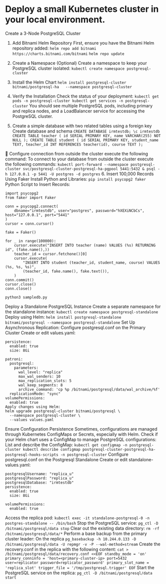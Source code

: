 # Deploy a small Kubernetes cluster in your local environment.
Create a 3-Node PostgreSQL Cluster
1. Add Bitnami Helm Repository
First, ensure you have the Bitnami Helm repository added:
`helm repo add bitnami https://charts.bitnami.com/bitnami`
`helm repo update`
2. Create a Namespace (Optional)
Create a namespace to keep your PostgreSQL cluster isolated:
`kubectl create namespace postgresql-cluster`
3. Install the Helm Chart
`helm install postgresql-cluster bitnami/postgresql-ha   --namespace postgresql-cluster`
 
4. Verify the Installation
Check the status of your deployment:
`kubectl get pods -n postgresql-cluster
kubectl get services -n postgresql-cluster`
You should see multiple PostgreSQL pods, including primary and replica nodes, and a LoadBalancer service for accessing the PostgreSQL cluster.
 
 
5. Create a simple database with two related tables using a foreign key
	Create database and schema
`CREATE DATABASE irmtestdb;
\c irmtestdb
CREATE TABLE teacher (
    id SERIAL PRIMARY KEY,
    name VARCHAR(255) NOT NULL
);
CREATE TABLE student (
    id SERIAL PRIMARY KEY,
	student_name TEXT,
    teacher_id INT REFERENCES teacher(id),
    course TEXT
);`

	Configure connection from outside the cluster execute the following command:
To connect to your database from outside the cluster execute the following commands:
`kubectl port-forward --namespace postgresql-cluster svc/postgresql-cluster-postgresql-ha-pgpool 5441:5432 &
psql -h 127.0.0.1 -p 5441 -U postgres -d postgres`
6. Insert 100,000 Records Using Faker
Install Python and Libraries:
`pip install psycopg2 faker`
Python Script to Insert Records:
```
import psycopg2
from faker import Faker

conn = psycopg2.connect(
    dbname="irmtestdb", user="postgres", password="hXEXiNCbCs", host="127.0.0.1", port="5441"
)
cursor = conn.cursor()

fake = Faker()

for _ in range(100000):
    cursor.execute("INSERT INTO teacher (name) VALUES (%s) RETURNING id", (fake.name(),))
    teacher_id = cursor.fetchone()[0]
    cursor.execute(
        "INSERT INTO student (teacher_id, student_name, course) VALUES (%s, %s, %s)",
        (teacher_id, fake.name(), fake.text()),
    )
conn.commit()
cursor.close()
conn.close()
```
`python3 sampledb.py`

Deploy a Standalone PostgreSQL Instance
Create a separate namespace for the standalone instance:
`kubectl create namespace postgresql-standalone`
Deploy using Helm:
`helm install postgresql-standalone bitnami/postgresql --namespace postgresql-standalone`
Set Up Asynchronous Replication:
Configure postgresql.conf on the Primary Cluster
Create or edit values.yaml:
```
persistence:
  enabled: true
  size: 8Gi

patroni:
  postgresql:
    parameters:
      wal_level: "replica"
      max_wal_senders: 10
      max_replication_slots: 5
      wal_keep_segments: 8
      archive_command: 'cp %p /bitnami/postgresql/data/wal_archive/%f'
  replicationMode: "sync"
volumePermissions:
  enabled: true
Apply changes using Helm:
helm upgrade postgresql-cluster bitnami/postgresql \
  --namespace postgresql-cluster \
  --values values.yaml
```

Ensure Configuration Persistence
Sometimes, configurations are managed through Kubernetes ConfigMaps or Secrets, especially with Helm. Check if your Helm chart uses a ConfigMap to manage PostgreSQL configurations:
List and describe the ConfigMap:
`kubectl get configmap -n postgresql-cluster
kubectl describe configmap postgresql-cluster-postgresql-ha-postgresql-hooks-scripts -n postgresql-cluster`
Configure postgresql.conf on the Postgresql Standalone
Create or edit standalone-values.yaml:
```
postgresqlUsername: "replica_u"
postgresqlPassword: "replica_u"
postgresqlDatabase: "irmtestdb"
persistence:
  enabled: true
  size: 8Gi
  
volumePermissions:
  enabled: true
```
Access the replica pod:
`kubectl exec -it standalone-postgresql-0 -n postgres-standalone -- /bin/bash`
Stop the PostgreSQL service:
`pg_ctl -D /bitnami/postgresql/data stop`
Clear out the existing data directory:
`rm -rf /bitnami/postgresql/data/*`
Perform a base backup from the primary cluster leader:
On the replica
`pg_basebackup -h 10.244.0.133 -D /bitnami/postgresql/data -U repmgr -v -P --wal-method=stream`
Create the recovery.conf in the replica with the following content:
`cat > /bitnami/postgresql/data/recovery.conf <<EOF
standby_mode = 'on'
primary_conninfo = 'host=<primary-cluster-ip> port=5432 user=replicator password=replicator_password'
primary_slot_name = 'replica_slot'
trigger_file = '/tmp/postgresql.trigger'
EOF`
Start the PostgreSQL service on the replica:
`pg_ctl -D /bitnami/postgresql/data start`
